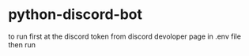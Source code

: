 # python-discord-bot
to run first at the discord token from discord devoloper page in .env file then run

